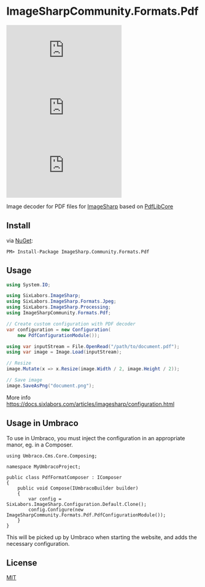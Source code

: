 # ImageSharpCommunity.Formats.Pdf

[![Downloads](https://img.shields.io/nuget/dt/ImageSharpCommunity.Formats.Pdf?color=cc9900)](https://www.nuget.org/packages/ImageSharpCommunity.Formats.Pdf/)
[![NuGet](https://img.shields.io/nuget/vpre/ImageSharpCommunity.Formats.Pdf?color=0273B3)](https://www.nuget.org/packages/ImageSharpCommunity.Formats.Pdf)
[![GitHub license](https://img.shields.io/github/license/skttl/ImageSharpCommunity.Formats.Pdf?color=8AB803)](https://github.com/skttl/ImageSharpCommunity.Formats.Pdf/blob/main/LICENSE)

Image decoder for PDF files for [ImageSharp](https://docs.sixlabors.com/articles/imagesharp/index.html) based on [PdfLibCore](https://github.com/jbaarssen/PdfLibCore)

## Install
via [NuGet](https://www.nuget.org/packages/ImageSharpCommunity.Formats.Pdf):
```
PM> Install-Package ImageSharp.Community.Formats.Pdf
```

## Usage

```C#
using System.IO;

using SixLabors.ImageSharp;
using SixLabors.ImageSharp.Formats.Jpeg;
using SixLabors.ImageSharp.Processing;
using ImageSharpCommunity.Formats.Pdf;

// Create custom configuration with PDF decoder
var configuration = new Configuration(
    new PdfConfigurationModule());

using var inputStream = File.OpenRead("/path/to/document.pdf");
using var image = Image.Load(inputStream);

// Resize
image.Mutate(x => x.Resize(image.Width / 2, image.Height / 2)); 

// Save image
image.SaveAsPng("document.png");
```
More info <https://docs.sixlabors.com/articles/imagesharp/configuration.html>

## Usage in Umbraco

To use in Umbraco, you must inject the configuration in an appropriate manor, eg. in a Composer.

```
using Umbraco.Cms.Core.Composing;

namespace MyUmbracoProject;

public class PdfFormatComposer : IComposer
{
    public void Compose(IUmbracoBuilder builder)
    {
        var config = SixLabors.ImageSharp.Configuration.Default.Clone();
        config.Configure(new ImageSharpCommunity.Formats.Pdf.PdfConfigurationModule());
    }
}

```

This will be picked up by Umbraco when starting the website, and adds the necessary configuration.

## License
[MIT](LICENSE)